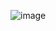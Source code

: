 ![image](https://user-images.githubusercontent.com/96937623/232937561-3e5aa82c-69e1-4e34-b0c9-f2a0369063d9.png)
